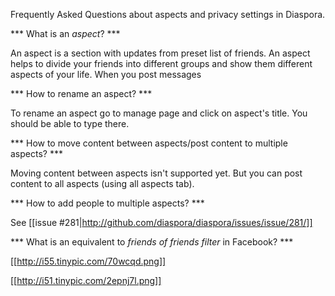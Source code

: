 Frequently Asked Questions about aspects and privacy settings in Diaspora.

*** What is an *aspect*? ***

An aspect is a section with updates from preset list of friends. An aspect helps to divide your friends into different groups and show them different aspects of your life. When you post messages

*** How to rename an aspect? ***

To rename an aspect go to manage page and click on aspect's title. You should be able to type there.

*** How to move content between aspects/post content to multiple aspects? ***

Moving content between aspects isn't supported yet. But you can post content to all aspects (using all aspects tab).

*** How to add people to multiple aspects? ***

See [[issue #281|http://github.com/diaspora/diaspora/issues/issue/281/]]

*** What is an equivalent to *friends of friends filter* in Facebook? ***

[[http://i55.tinypic.com/70wcqd.png]]

[[http://i51.tinypic.com/2epnj7l.png]]
